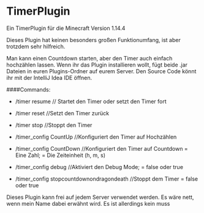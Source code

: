 # TimerPlugin
Ein TimerPlugin für die Minecraft Version 1.14.4

Dieses Plugin hat keinen besonders großen Funktionumfang, ist
aber trotzdem sehr hilfreich.

Man kann einen Countdown starten, aber den Timer auch einfach hochzählen
lassen.
Wenn ihr das Plugin installieren wollt, fügt beide .jar Dateien in euren Plugins-Ordner auf eurem Server.
Den Source Code könnt ihr mit der IntelliJ Idea IDE öffnen.

####Commands:
- /timer resume // Startet den Timer oder setzt den Timer fort
- /timer reset //Setzt den Timer zurück
- /timer stop //Stoppt den Timer

- /timer_config CountUp //Konfiguriert den Timer auf Hochzählen
- /timer_config CountDown <time> <einheit>//Konfiguriert den Timer auf Countdown
                          <time> = Eine Zahl; <einheit> = Die Zeiteinheit (h, m, s)
- /timer_config debug <state> //Aktiviert den Debug Mode; <state> = false oder true
- /timer_config stopcountdownondragondeath <state> //Stoppt dem Timer <state> = false oder true

Dieses Plugin kann frei auf jedem Server verwendet werden.
Es wäre nett, wenn mein Name dabei erwähnt wird.
Es ist allerdings kein muss
